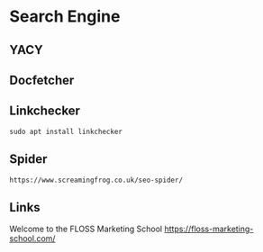 # Search  Engine

## YACY

## Docfetcher

## Linkchecker

    sudo apt install linkchecker

## Spider

    https://www.screamingfrog.co.uk/seo-spider/

## Links

Welcome to the FLOSS Marketing School
https://floss-marketing-school.com/ 